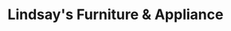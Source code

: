 ---
title: "Lindsay's Furniture & Appliance"
url: /rocky-top/lindsays-furniture-and-appliance/
shop: furniture
---